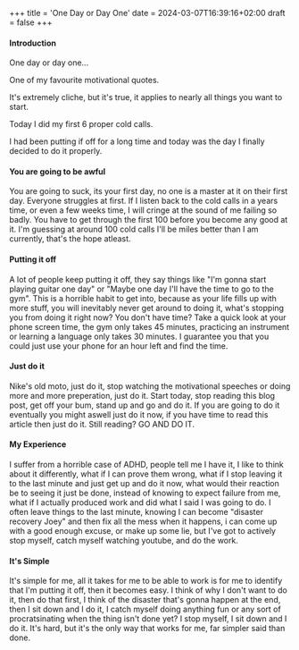 +++
title = 'One Day or Day One'
date = 2024-03-07T16:39:16+02:00
draft = false
+++


#### Introduction

One day or day one...

One of my favourite motivational quotes.

It's extremely cliche, but it's true, it applies to nearly all things you want to start.

Today I did my first 6 proper cold calls.

I had been putting if off for a long time and today was the day I finally decided to do it properly.

#### You are going to be awful

You are going to suck, its your first day, no one is a master at it on their first day. Everyone struggles at first. If I listen back to the cold calls in a years time, or even a few weeks time, I will cringe at the sound of me failing so badly. You have to get through the first 100 before you become any good at it. I'm guessing at around 100 cold calls I'll be miles better than I am currently, that's the hope atleast.

#### Putting it off

A lot of people keep putting it off, they say things like "I'm gonna start playing guitar one day" or "Maybe one day I'll have the time to go to the gym". This is a horrible habit to get into, because as your life fills up with more stuff, you will inevitably never get around to doing it, what's stopping you from doing it right now? You don't have time? Take a quick look at your phone screen time, the gym only takes 45 minutes, practicing an instrument or learning a language only takes 30 minutes. I guarantee you that you could just use your phone for an hour left and find the time.

#### Just do it

Nike's old moto, just do it, stop watching the motivational speeches or doing more and more preperation, just do it. Start today, stop reading this blog post, get off your bum, stand up and go and do it. If you are going to do it eventually you might aswell just do it now, if you have time to read this article then just do it. Still reading? GO AND DO IT.

#### My Experience 

I suffer from a horrible case of ADHD, people tell me I have it, I like to think about it differently, what if I can prove them wrong, what if I stop leaving it to the last minute and just get up and do it now, what would their reaction be to seeing it just be done, instead of knowing to expect failure from me, what if I actually produced work and did what I said I was going to do. I often leave things to the last minute, knowing I can become "disaster recovery Joey" and then fix all the mess when it happens, i can come up with a good enough excuse, or make up some lie, but I've got to actively stop myself, catch myself watching youtube, and do the work.

#### It's Simple

It's simple for me, all it takes for me to be able to work is for me to identify that I'm putting it off, then it becomes easy. I think of why I don't want to do it, then do that first, I think of the disaster that's gonna happen at the end, then I sit down and I do it, I catch myself doing anything fun or any sort of procratsinating when the thing isn't done yet? I stop myself, I sit down and I do it. It's hard, but it's the only way that works for me, far simpler said than done. 
